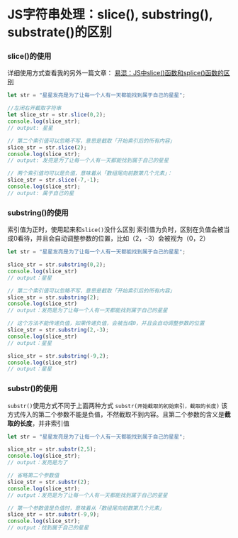 ﻿# JS字符串处理：slice(), substring(), substrate()的区别

### slice()的使用
详细使用方式查看我的另外一篇文章：
[易混：JS中slice()函数和splice()函数的区别](https://blog.csdn.net/weixin_45525653/article/details/122758545?spm=1001.2014.3001.5501)
```javascript
let str = "星星发亮是为了让每一个人有一天都能找到属于自己的星星";

//左闭右开截取字符串
let slice_str = str.slice(0,2);
console.log(slice_str);
// output: 星星

// 第二个索引值可以忽略不写，意思是截取「开始索引后的所有内容」
slice_str = str.slice(2);
console.log(slice_str);
// output: 发亮是为了让每一个人有一天都能找到属于自己的星星

// 两个索引值均可以是负值，意味着从「数组尾向前数第几个元素」：
slice_str = str.slice(-7,-1);
console.log(slice_str);
// output: 属于自己的星
```

### substring()的使用
索引值为正时，使用起来和`slice()`没什么区别
索引值为负时，区别在负值会被当成0看待，并且会自动调整参数的位置，比如（2，-3）会被视为（0，2）

```javascript
let str = "星星发亮是为了让每一个人有一天都能找到属于自己的星星";

slice_str = str.substring(0,2);
console.log(slice_str)
// output：星星

// 第二个索引值可以忽略不写，意思是截取「开始索引后的所有内容」
slice_str = str.substring(2);
console.log(slice_str)
// output：发亮是为了让每一个人有一天都能找到属于自己的星星

// 这个方法不能传递负值，如果传递负值，会被当成0，并且会自动调整参数的位置
slice_str = str.substring(2,-3);
console.log(slice_str)
// output：星星

slice_str = str.substring(-9,2);
console.log(slice_str)
// output：星星
```

### substr()的使用
`substr()`使用方式不同于上面两种方式
`substr(开始截取的初始索引，截取的长度)`
该方式传入的第二个参数不能是负值，不然截取不到内容。且第二个参数的含义是**截取的长度**，并非索引值

```javascript
let str = "星星发亮是为了让每一个人有一天都能找到属于自己的星星";

slice_str = str.substr(2,5);
console.log(slice_str);
// output：发亮是为了

// 省略第二个参数值
slice_str = str.substr(2);
console.log(slice_str);
// output：发亮是为了让每一个人有一天都能找到属于自己的星星

// 第一个参数值是负值时，意味着从「数组尾向前数第几个元素」
slice_str = str.substr(-9,9);
console.log(slice_str);
// output：找到属于自己的星星
```


